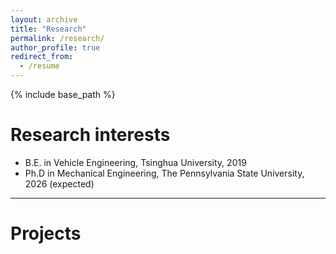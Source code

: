 ```yaml
---
layout: archive
title: "Research"
permalink: /research/
author_profile: true
redirect_from:
  - /resume
---
```


{% include base_path %}

Research interests
======
* B.E. in Vehicle Engineering, Tsinghua University, 2019
* Ph.D in Mechanical Engineering, The Pennsylvania State University, 2026 (expected)

***
Projects
======

